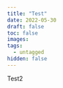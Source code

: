 ```yaml
---
title: "Test"
date: 2022-05-30
draft: false
toc: false
images:
tags:
  - untagged
hidden: false
---
```


Test2